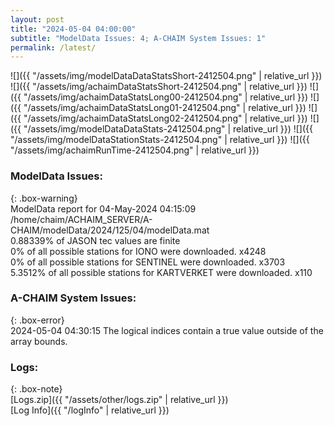 ```yaml
---
layout: post
title: "2024-05-04 04:00:00"
subtitle: "ModelData Issues: 4; A-CHAIM System Issues: 1"
permalink: /latest/
---
```


![]({{ "/assets/img/modelDataDataStatsShort-2412504.png" | relative_url }})
![]({{ "/assets/img/achaimDataStatsShort-2412504.png" | relative_url }})
![]({{ "/assets/img/achaimDataStatsLong00-2412504.png" | relative_url }})
![]({{ "/assets/img/achaimDataStatsLong01-2412504.png" | relative_url }})
![]({{ "/assets/img/achaimDataStatsLong02-2412504.png" | relative_url }})
![]({{ "/assets/img/modelDataDataStats-2412504.png" | relative_url }})
![]({{ "/assets/img/modelDataStationStats-2412504.png" | relative_url }})
![]({{ "/assets/img/achaimRunTime-2412504.png" | relative_url }})


### ModelData Issues:  
  
{: .box-warning}  
 ModelData report for 04-May-2024 04:15:09   
 /home/chaim/ACHAIM_SERVER/A-CHAIM/modelData/2024/125/04/modelData.mat   
 0.88339% of JASON tec values are finite   
 0% of all possible stations for IONO were downloaded. x4248   
 0% of all possible stations for SENTINEL were downloaded. x3703   
 5.3512% of all possible stations for KARTVERKET were downloaded. x110   
  
### A-CHAIM System Issues:  
  
{: .box-error}  
2024-05-04 04:30:15 The logical indices contain a true value outside of the array bounds.  

### Logs:  
  
{: .box-note}  
[Logs.zip]({{ "/assets/other/logs.zip" | relative_url }})  
[Log Info]({{ "/logInfo" | relative_url }})  
